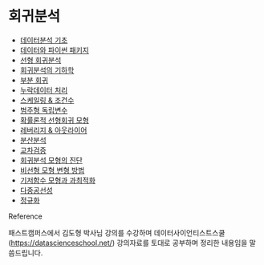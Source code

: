 # 회귀분석

- [데이터분석 기초](https://hojisu.github.io/posts/regression/0101dataintro.html)
- [데이터와 파이썬 패키지](https://hojisu.github.io/posts/regression/0102python-package-data.html)
- [선형 회귀분석](https://hojisu.github.io/posts/regression/0201linear-regression.html)
- [회귀분석의 기하학](https://hojisu.github.io/posts/regression/0202regression-geometry.html)
- [부분 회귀](https://hojisu.github.io/posts/regression/0203partial-regression.html)
- [누락데이터 처리](https://hojisu.github.io/posts/regression/0301missingdata.html)
- [스케일링 & 조건수](https://hojisu.github.io/posts/regression/0304scale.html)
- [범주형 독립변수](https://hojisu.github.io/posts/regression/0305dummy-variable.html)
- [확률론적 선형회귀 모형](https://hojisu.github.io/posts/regression/0401probability-linear-regression.html)
- [레버리지 & 아웃라이어](https://hojisu.github.io/posts/regression/0402laverage-outlier.html)
- [분산분석](https://hojisu.github.io/posts/regression/0403anova.html)
- [교차검증](https://hojisu.github.io/posts/regression/0404crossvalidation.html)
- [회귀분석 모형의 진단](https://hojisu.github.io/posts/regression/0404regression-diagnosis.html)
- [비선형 모형 변형 방법](https://hojisu.github.io/posts/regression/0501non-linear-model-trans.html)
- [기저함수 모형과 과최적화](https://hojisu.github.io/posts/regression/0502basis-function-overfit.html)
- [다중공선성](https://hojisu.github.io/posts/regression/0503multicollinearity.html)
- [정규화](https://hojisu.github.io/posts/regression/0504regularize.html)

Reference

패스트캠퍼스에서 김도형 박사님 강의를 수강하며 데이터사이언티스트스쿨(https://datascienceschool.net/) 강의자료를 토대로 공부하며 정리한 내용임을 말씀드립니다. 
